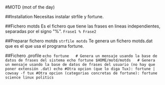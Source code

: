 #MOTD (mot of the day)

##Installation
Necesitas instalar strfile y fortune.

##Fichero motds
Es el fichero que tiene las frases en lineas independientes, separadas por el signo "%".
`Frase1
%
Frase2
`

##Preparar fichero motds
`strfile motds`
Te genera un fichero motds.dat que es el que usa el programa fortune.

##Fichero .profile
`echo
fortune   # Genera un mensaje usando la base de datos de frases del sistema
echo
fortune $HOME/motd/motds   # Genera un mensaje usando la base de datos de frases del usuario (no hay que poner extensión .dat)
echo
#Otra opcion (que lo diga Tux): fortune | cowsay -f tux
#Otra opcion (categorias concretas de fortune): fortune science linux politics
`

